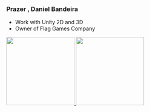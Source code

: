 ### Prazer , Daniel Bandeira

- Work with Unity 2D and 3D
- Owner of Flag Games Company

<div>
  <a href="https://github.com/rafaballerini">
  <img height="180em" src="https://github-readme-stats.vercel.app/api?username=bandeiradev&show_icons=true&theme=dark&include_all_commits=true&count_private=true"/>
  <img height="180em" src="https://github-readme-stats.vercel.app/api/top-langs/?username=bandeiradev&layout=compact&langs_count=7&theme=dark"/>
</div>
